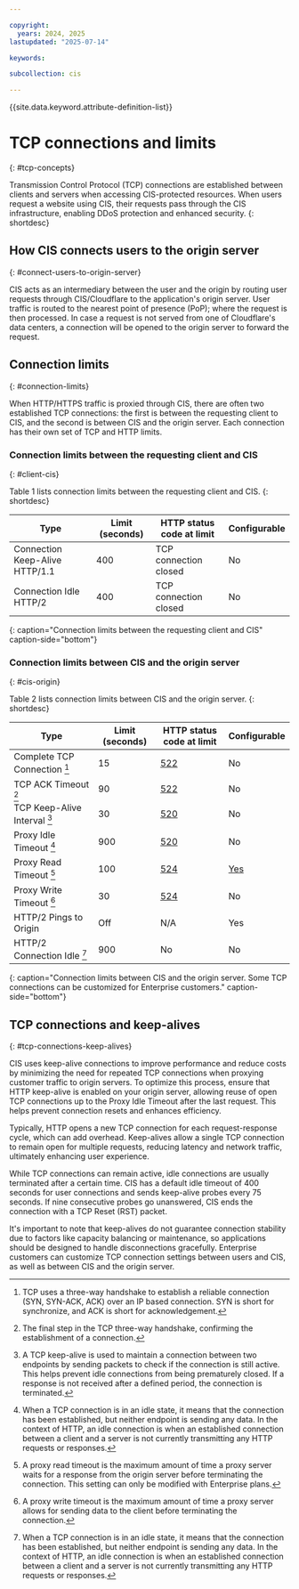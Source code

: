 ```yaml
---

copyright:
  years: 2024, 2025
lastupdated: "2025-07-14"

keywords:

subcollection: cis

---
```


{{site.data.keyword.attribute-definition-list}}

# TCP connections and limits
{: #tcp-concepts}

Transmission Control Protocol (TCP) connections are established between clients and servers when accessing CIS-protected resources. When users request a website using CIS, their requests pass through the CIS infrastructure, enabling DDoS protection and enhanced security.
{: shortdesc}

## How CIS connects users to the origin server
{: #connect-users-to-origin-server}

CIS acts as an intermediary between the user and the origin by routing user requests through CIS/Cloudflare to the application's origin server. User traffic is routed to the nearest point of presence (PoP); where the request is then processed.
In case a request is not served from one of Cloudflare's data centers, a connection will be opened to the origin server to forward the request.


## Connection limits
{: #connection-limits}

When HTTP/HTTPS traffic is proxied through CIS, there are often two established TCP connections: the first is between the requesting client to CIS, and the second is between CIS and the origin server. Each connection has their own set of TCP and HTTP limits.

### Connection limits between the requesting client and CIS
{: #client-cis}

Table 1 lists connection limits between the requesting client and CIS.
{: shortdesc}

| Type | Limit (seconds)  | HTTP status code at limit | Configurable |
|----------------|---------|-----------|------|
| Connection Keep-Alive HTTP/1.1	| 400	| TCP connection closed	| No |
| Connection Idle HTTP/2 | 400 | TCP connection closed| No |
{: caption="Connection limits between the requesting client and CIS" caption-side="bottom"}

### Connection limits between CIS and the origin server
{: #cis-origin}

Table 2 lists connection limits between CIS and the origin server.
{: shortdesc}

| Type | Limit (seconds) | HTTP status code at limit | Configurable |
|----------------|---------|-----------|------|
| Complete TCP Connection [^1] |	15	| [522](/docs/cis?topic=cis-html-5xx-errors#522-error)	| No |
| TCP ACK Timeout [^2]	| 90	| [522](/docs/cis?topic=cis-html-5xx-errors#522-error)	| No |
| TCP Keep-Alive Interval [^3]	| 30 | [520](/docs/cis?topic=cis-html-5xx-errors#520-error)	| No |
| Proxy Idle Timeout [^4]	| 900	| [520](/docs/cis?topic=cis-html-5xx-errors#520-error)	| No |
| Proxy Read Timeout [^5]	| 100	| [524](/docs/cis?topic=cis-html-5xx-errors#524-error)	| [Yes](/apidocs/cis#get-proxy-read-timeout) |
| Proxy Write Timeout [^6]	| 30	| [524](/docs/cis?topic=cis-html-5xx-errors#524-error)	| No |
| HTTP/2 Pings to Origin	| Off	| N/A	| Yes |
| HTTP/2 Connection Idle [^7]	| 900	| No	| No |
{: caption="Connection limits between CIS and the origin server. Some TCP connections can be customized for Enterprise customers." caption-side="bottom"}

[^1]: TCP uses a three-way handshake to establish a reliable connection (SYN, SYN-ACK, ACK) over an IP based connection. SYN is short for synchronize, and ACK is short for acknowledgement.

[^2]: The final step in the TCP three-way handshake, confirming the establishment of a connection.

[^3]: A TCP keep-alive is used to maintain a connection between two endpoints by sending packets to check if the connection is still active. This helps prevent idle connections from being prematurely closed. If a response is not received after a defined period, the connection is terminated.

[^4]: When a TCP connection is in an idle state, it means that the connection has been established, but neither endpoint is sending any data. In the context of HTTP, an idle connection is when an established connection between a client and a server is not currently transmitting any HTTP requests or responses.

[^5]: A proxy read timeout is the maximum amount of time a proxy server waits for a response from the origin server before terminating the connection.
This setting can only be modified with Enterprise plans.

[^6]: A proxy write timeout is the maximum amount of time a proxy server allows for sending data to the client before terminating the connection.

[^7]: When a TCP connection is in an idle state, it means that the connection has been established, but neither endpoint is sending any data. In the context of HTTP, an idle connection is when an established connection between a client and a server is not currently transmitting any HTTP requests or responses.

## TCP connections and keep-alives
{: #tcp-connections-keep-alives}

CIS uses keep-alive connections to improve performance and reduce costs by minimizing the need for repeated TCP connections when proxying customer traffic to origin servers. To optimize this process, ensure that HTTP keep-alive is enabled on your origin server, allowing reuse of open TCP connections up to the Proxy Idle Timeout after the last request. This helps prevent connection resets and enhances efficiency.

Typically, HTTP opens a new TCP connection for each request-response cycle, which can add overhead. Keep-alives allow a single TCP connection to remain open for multiple requests, reducing latency and network traffic, ultimately enhancing user experience.

While TCP connections can remain active, idle connections are usually terminated after a certain time. CIS has a default idle timeout of 400 seconds for user connections and sends keep-alive probes every 75 seconds. If nine consecutive probes go unanswered, CIS ends the connection with a TCP Reset (RST) packet.

It's important to note that keep-alives do not guarantee connection stability due to factors like capacity balancing or maintenance, so applications should be designed to handle disconnections gracefully. Enterprise customers can customize TCP connection settings between users and CIS, as well as between CIS and the origin server.
